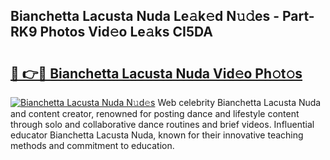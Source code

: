 ## Bianchetta Lacusta Nuda Le𝚊k𝚎d N𝚞𝚍es - Part-RK9 Photos Vid𝚎o Le𝚊ks CI5DA

# <h2><a href="http://fbdwvq.evod.top/?m=Bianchetta+Lacusta+Nuda">🔗 👉🔴 Bianchetta Lacusta Nuda Vid𝚎o Ph𝚘t𝚘s</a></h2>

[![Bianchetta Lacusta Nuda N𝚞d𝚎s](https://i.imgur.com/8V9OHl7.gif)](http://fbdwvq.evod.top/?m=Bianchetta+Lacusta+Nuda)
Web celebrity Bianchetta Lacusta Nuda and content creator, renowned for posting dance and lifestyle content through solo and collaborative dance routines and brief videos. Influential educator Bianchetta Lacusta Nuda, known for their innovative teaching methods and commitment to education. 
